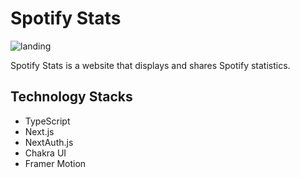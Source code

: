 # Spotify Stats
![landing](./images/landing.png)

Spotify Stats is a website that displays and shares Spotify statistics.

## Technology Stacks
- TypeScript
- Next.js
- NextAuth.js
- Chakra UI
- Framer Motion